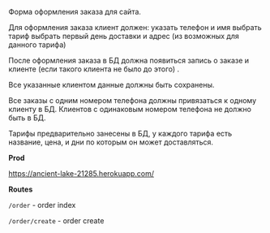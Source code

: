 Форма оформления заказа для сайта.

Для оформления заказа клиент должен: 
указать телефон и имя
выбрать тариф
выбрать первый день доставки и адрес (из возможных для данного тарифа)

После оформления заказа в БД должна появиться запись о заказе и клиенте (если такого клиента не было до этого) .

Все указанные клиентом данные должны быть сохранены.

Все заказы с одним номером телефона должны привязаться к одному клиенту в БД. Клиентов с одинаковым номером телефона не должно быть в БД.

Тарифы предварительно занесены в БД, у каждого тарифа есть название, цена, и дни по которым он может доставляться.


**Prod**

https://ancient-lake-21285.herokuapp.com/ </br>

**Routes** 

`/order` - order index

`/order/create` - order create
